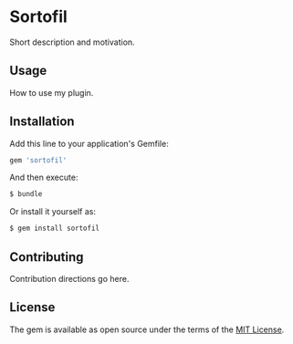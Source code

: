 # Sortofil
Short description and motivation.

## Usage
How to use my plugin.

## Installation
Add this line to your application's Gemfile:

```ruby
gem 'sortofil'
```

And then execute:
```bash
$ bundle
```

Or install it yourself as:
```bash
$ gem install sortofil
```

## Contributing
Contribution directions go here.

## License
The gem is available as open source under the terms of the [MIT License](http://opensource.org/licenses/MIT).
